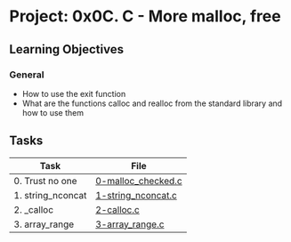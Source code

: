 # Project: 0x0C. C - More malloc, free

<h2>Learning Objectives</h2>

<h3>General</h3>

<ul>
<li>How to use the exit function</li>
<li>What are the functions calloc and realloc from the standard library and how to use them</li>
</ul>

<h2>Tasks</h2>

| Task | File |
| ---- | ---- |
| 0. Trust no one | [0-malloc_checked.c](./0-malloc_checked.c) |
| 1. string_nconcat | [1-string_nconcat.c](./1-string_nconcat.c) |
| 2. _calloc | [2-calloc.c](./2-calloc.c) |
| 3. array_range | [3-array_range.c](./3-array_range.c) |

